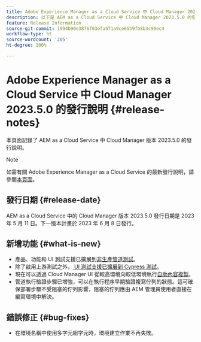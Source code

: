 ```yaml
---
title: Adobe Experience Manager as a Cloud Service 中 Cloud Manager 2023.5.0 的發行說明
description: 以下是 AEM as a Cloud Service 中 Cloud Manager 2023.5.0 的發行說明。
feature: Release Information
source-git-commit: 1994b90e3876f03efa571a9ce65b9fb8b3c90ec4
workflow-type: ht
source-wordcount: '205'
ht-degree: 100%

---
```



# Adobe Experience Manager as a Cloud Service 中 Cloud Manager 2023.5.0 的發行說明 {#release-notes}

本頁面記錄了 AEM as a Cloud Service 中 Cloud Manager 版本 2023.5.0 的發行說明。

>[!NOTE]
>
>如需有關 Adobe Experience Manager as a Cloud Service 的最新發行說明，請參閱[本頁面](/help/release-notes/release-notes-cloud/release-notes-current.md)。

## 發行日期 {#release-date}

AEM as a Cloud Service 中的 Cloud Manager 版本 2023.5.0 發行日期是 2023 年 5 月 11 日。下一版本計畫於 2023 年 6 月 8 日發行。

## 新增功能 {#what-is-new}

* 產品、功能和 UI 測試支援已擴展到[非生產管道測試](/help/implementing/cloud-manager/configuring-pipelines/configuring-non-production-pipelines.md)。
* 除了啟用上游測試之外，[ UI 測試支援已擴展到 Cypress 測試](/help/implementing/cloud-manager/ui-testing.md)。
* 現在可以透過 Cloud Manager UI 從較高環境向較低環境執行[自助內容複製](/help/implementing/developing/tools/content-copy.md)。
* 管道執行驗證步驟已增強，可以在執行程序早期驗證複寫佇列的狀態。這可確保部署步驟不受阻塞的佇列影響，阻塞的佇列應由 AEM 管理員使用者直接在編寫環境中解決。

## 錯誤修正 {#bug-fixes}

* 在環境名稱中使用多字元組字元時，環境建立作業不再失敗。
